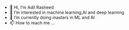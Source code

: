 - 👋 Hi, I’m Adil Rasheed
- 👀 I’m interested in machine learning,AI and deep learning
- 🌱 I’m currently doing masters in ML and AI 
- 📫 How to reach me ...

<!---
ibnerasheed/ibnerasheed is a ✨ special ✨ repository because its `README.md` (this file) appears on your GitHub profile.
You can click the Preview link to take a look at your changes.
--->
